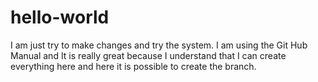# hello-world
I am just try to make changes and try the system. I am using the Git Hub Manual and It is really great because I understand that I can create everything here and here it is possible to create the branch.
